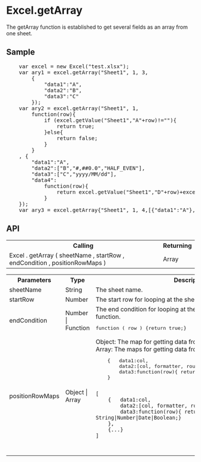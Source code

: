 <H1>Excel.getArray</H1>

The getArray function is established to get several fields as an array from one sheet.

<h2>Sample</h2>
<pre>
	var excel = new Excel("test.xlsx");
	var ary1 = excel.getArray("Sheet1", 1, 3, 
		{
			"data1":"A", 
			"data2":"B", 
			"data3":"C"
		});
	var ary2 = excel.getArray("Sheet1", 1, 
		function(row){
			if (excel.getValue("Sheet1","A"+row)!=""){
				return true;
			}else{
				return false;
			}
		}
	, {
		"data1":"A", 
		"data2":["B","#,##0.0","HALF_EVEN"], 
		"data3":["C","yyyy/MM/dd"], 
		"data4":
			function(row){
				return excel.getValue("Sheet1","D"+row)+excel.getValue("Sheet1","E"+row);
			}
	});
	var ary3 = excel.getArray{"Sheet1", 1, 4,[{"data1":"A"},{"data2":"A"}]};
</pre>

<h2>API</h2>

<table>
<tr><th>Calling</th><th>Returning</th></tr>
<tr><td>Excel . getArray ( sheetName , startRow , endCondition , positionRowMaps )</td><td>Array</td></tr>
</table>


<table>
<tr><th>Parameters</th><th>Type</th><th>Description</th></tr>
<tr><td>sheetName</td><td>String</td><td>The sheet name.</td></tr>
<tr><td>startRow</td><td>Number</td><td>The start row for looping at the sheet.</td></tr>
<tr><td>endCondition</td><td>Number | Function</td><td>The end condition for looping at the sheet. 
It is a number or a function.
<pre>function ( row ) {return true;}</pre>
</td></tr>
<tr><td>positionRowMaps</td><td>Object | Array</td><td>
Object: The map for getting data from a row.<br>
Array: The maps for getting data from several rows.<br>
<pre>
	{	data1:col, 
		data2:[col, formatter, rounder], 
		data3:function(row){ return String|Number|Date|Boolean;} 
	}

	[
		{	data1:col, 
			data2:[col, formatter, rounder], 
			data3:function(row){ return String|Number|Date|Boolean;} 
		},
		{...}
	]
</pre>
</td></tr>

</table>

